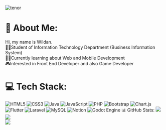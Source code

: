 ![tenor](https://github.com/user-attachments/assets/f63874f2-7476-4f56-8803-fd3b9f3ab643)

# 💫 About Me:
Hi, my name is Wildan.<br>👨‍🎓Student of Information Technology Department (Business Information System)<br>👨‍💻Currently learning about Web and Mobile Development<br>🎮Interested in Front End Developer and also Game Developer

# 💻 Tech Stack:
![HTML5](https://img.shields.io/badge/html5-%23E34F26.svg?style=for-the-badge&logo=html5&logoColor=white) ![CSS3](https://img.shields.io/badge/css3-%231572B6.svg?style=for-the-badge&logo=css3&logoColor=white) ![Java](https://img.shields.io/badge/java-%23ED8B00.svg?style=for-the-badge&logo=openjdk&logoColor=white) ![JavaScript](https://img.shields.io/badge/javascript-%23323330.svg?style=for-the-badge&logo=javascript&logoColor=%23F7DF1E) ![PHP](https://img.shields.io/badge/php-%23777BB4.svg?style=for-the-badge&logo=php&logoColor=white) ![Bootstrap](https://img.shields.io/badge/bootstrap-%238511FA.svg?style=for-the-badge&logo=bootstrap&logoColor=white) ![Chart.js](https://img.shields.io/badge/chart.js-F5788D.svg?style=for-the-badge&logo=chart.js&logoColor=white) ![Flutter](https://img.shields.io/badge/Flutter-%2302569B.svg?style=for-the-badge&logo=Flutter&logoColor=white) ![Laravel](https://img.shields.io/badge/laravel-%23FF2D20.svg?style=for-the-badge&logo=laravel&logoColor=white) ![MySQL](https://img.shields.io/badge/mysql-4479A1.svg?style=for-the-badge&logo=mysql&logoColor=white) ![Notion](https://img.shields.io/badge/Notion-%23000000.svg?style=for-the-badge&logo=notion&logoColor=white) ![Godot Engine](https://img.shields.io/badge/GODOT-%23FFFFFF.svg?style=for-the-badge&logo=godot-engine)
📊 GitHub Stats:
![](https://github-readme-stats.vercel.app/api?username=Dann789&theme=blueberry&hide_border=false&include_all_commits=false&count_private=false)<br/>
![](https://github-readme-streak-stats.herokuapp.com/?user=Dann789&theme=blueberry&hide_border=false)<br/>
![](https://github-readme-stats.vercel.app/api/top-langs/?username=Dann789&theme=blueberry&hide_border=false&include_all_commits=false&count_private=false&layout=compact)
